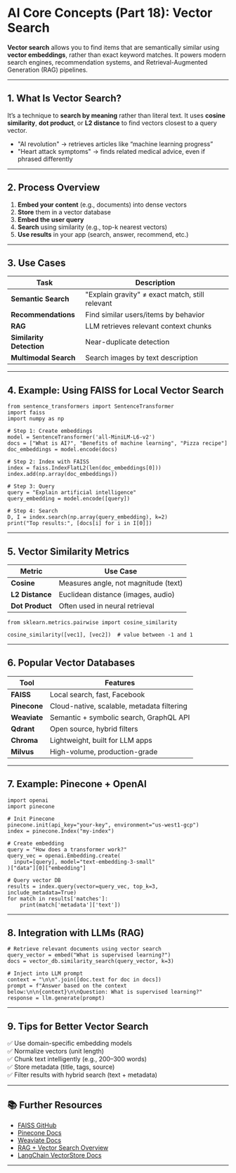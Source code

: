 # AI Core Concepts (Part 18): Vector Search

**Vector search** allows you to find items that are semantically similar using **vector embeddings**, rather than exact keyword matches. It powers modern search engines, recommendation systems, and Retrieval-Augmented Generation (RAG) pipelines.

---

## 1. What Is Vector Search?

It’s a technique to **search by meaning** rather than literal text. It uses **cosine similarity**, **dot product**, or **L2 distance** to find vectors closest to a query vector.

- "AI revolution" → retrieves articles like “machine learning progress”
- "Heart attack symptoms" → finds related medical advice, even if phrased differently

---

## 2. Process Overview

1. **Embed your content** (e.g., documents) into dense vectors
2. **Store** them in a vector database
3. **Embed the user query**
4. **Search** using similarity (e.g., top-k nearest vectors)
5. **Use results** in your app (search, answer, recommend, etc.)

---

## 3. Use Cases

| Task                     | Description                                      |
|--------------------------|--------------------------------------------------|
| **Semantic Search**      | "Explain gravity" ≠ exact match, still relevant |
| **Recommendations**      | Find similar users/items by behavior            |
| **RAG**                  | LLM retrieves relevant context chunks           |
| **Similarity Detection** | Near-duplicate detection                        |
| **Multimodal Search**    | Search images by text description               |

---

## 4. Example: Using FAISS for Local Vector Search

```
from sentence_transformers import SentenceTransformer
import faiss
import numpy as np

# Step 1: Create embeddings
model = SentenceTransformer('all-MiniLM-L6-v2')
docs = ["What is AI?", "Benefits of machine learning", "Pizza recipe"]
doc_embeddings = model.encode(docs)

# Step 2: Index with FAISS
index = faiss.IndexFlatL2(len(doc_embeddings[0]))
index.add(np.array(doc_embeddings))

# Step 3: Query
query = "Explain artificial intelligence"
query_embedding = model.encode([query])

# Step 4: Search
D, I = index.search(np.array(query_embedding), k=2)
print("Top results:", [docs[i] for i in I[0]])
```

---

## 5. Vector Similarity Metrics

| Metric          | Use Case                              |
|------------------|----------------------------------------|
| **Cosine**       | Measures angle, not magnitude (text)   |
| **L2 Distance**  | Euclidean distance (images, audio)     |
| **Dot Product**  | Often used in neural retrieval         |

```
from sklearn.metrics.pairwise import cosine_similarity

cosine_similarity([vec1], [vec2])  # value between -1 and 1
```

---

## 6. Popular Vector Databases

| Tool        | Features                                           |
|-------------|----------------------------------------------------|
| **FAISS**   | Local search, fast, Facebook                      |
| **Pinecone**| Cloud-native, scalable, metadata filtering        |
| **Weaviate**| Semantic + symbolic search, GraphQL API           |
| **Qdrant**  | Open source, hybrid filters                       |
| **Chroma**  | Lightweight, built for LLM apps                   |
| **Milvus**  | High-volume, production-grade                     |

---

## 7. Example: Pinecone + OpenAI

```
import openai
import pinecone

# Init Pinecone
pinecone.init(api_key="your-key", environment="us-west1-gcp")
index = pinecone.Index("my-index")

# Create embedding
query = "How does a transformer work?"
query_vec = openai.Embedding.create(
  input=[query], model="text-embedding-3-small"
)["data"][0]["embedding"]

# Query vector DB
results = index.query(vector=query_vec, top_k=3, include_metadata=True)
for match in results['matches']:
    print(match['metadata']['text'])
```

---

## 8. Integration with LLMs (RAG)

```
# Retrieve relevant documents using vector search
query_vector = embed("What is supervised learning?")
docs = vector_db.similarity_search(query_vector, k=3)

# Inject into LLM prompt
context = "\n\n".join([doc.text for doc in docs])
prompt = f"Answer based on the context below:\n\n{context}\n\nQuestion: What is supervised learning?"
response = llm.generate(prompt)
```

---

## 9. Tips for Better Vector Search

✅ Use domain-specific embedding models  
✅ Normalize vectors (unit length)  
✅ Chunk text intelligently (e.g., 200–300 words)  
✅ Store metadata (title, tags, source)  
✅ Filter results with hybrid search (text + metadata)  

---

## 📚 Further Resources

- [FAISS GitHub](https://github.com/facebookresearch/faiss)
- [Pinecone Docs](https://docs.pinecone.io/)
- [Weaviate Docs](https://weaviate.io/developers/weaviate)
- [RAG + Vector Search Overview](https://www.pinecone.io/learn/retrieval-augmented-generation/)
- [LangChain VectorStore Docs](https://docs.langchain.com/docs/modules/data_connection/vectorstores/)

---
